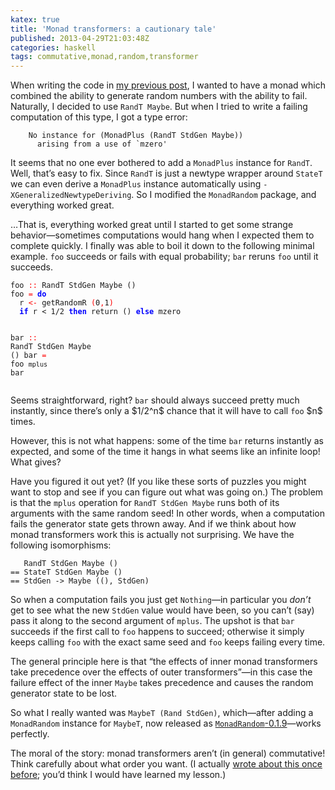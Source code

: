 ```yaml
---
katex: true
title: 'Monad transformers: a cautionary tale'
published: 2013-04-29T21:03:48Z
categories: haskell
tags: commutative,monad,random,transformer
---
```


<p>When writing the code in <a href="https://byorgey.github.io/blog/posts/2013/04/25/random-binary-trees-with-a-size-limited-critical-boltzmann-sampler-2.html">my previous post</a>, I wanted to have a monad which combined the ability to generate random numbers with the ability to fail. Naturally, I decided to use <code>RandT Maybe</code>. But when I tried to write a failing computation of this type, I got a type error:</p>
<pre><code>    No instance for (MonadPlus (RandT StdGen Maybe))
      arising from a use of `mzero'</code></pre>
<p>It seems that no one ever bothered to add a <code>MonadPlus</code> instance for <code>RandT</code>. Well, that’s easy to fix. Since <code>RandT</code> is just a newtype wrapper around <code>StateT</code> we can even derive a <code>MonadPlus</code> instance automatically using <code>-XGeneralizedNewtypeDeriving</code>. So I modified the <code>MonadRandom</code> package, and everything worked great.</p>
<p>…That is, everything worked great until I started to get some strange behavior—sometimes computations would hang when I expected them to complete quickly. I finally was able to boil it down to the following minimal example. <code>foo</code> succeeds or fails with equal probability; <code>bar</code> reruns <code>foo</code> until it succeeds.</p>
<pre><code><span>foo</span> <span style="color:red;">::</span> <span>RandT</span> <span>StdGen</span> <span>Maybe</span> <span>()</span>
<span>foo</span> <span style="color:red;">=</span> <span style="color:blue;font-weight:bold;">do</span>
  <span>r</span> <span style="color:red;">&lt;-</span> <span>getRandomR</span> <span style="color:red;">(</span><span class="hs-num">0</span><span style="color:red;">,</span><span class="hs-num">1</span><span style="color:red;">)</span>
  <span style="color:blue;font-weight:bold;">if</span> <span>r</span> <span>&lt;</span> <span class="hs-num">1</span><span>/</span><span class="hs-num">2</span> <span style="color:blue;font-weight:bold;">then</span> <span>return</span> <span>()</span> <span style="color:blue;font-weight:bold;">else</span> <span>mzero</span>

<span>bar</span> <span style="color:red;">::</span> <span>RandT</span> <span>StdGen</span> <span>Maybe</span> <span>()</span>
<span>bar</span> <span style="color:red;">=</span> <span>foo</span> <span>`mplus`</span> <span>bar</span></code></pre>
<p>Seems straightforward, right? <code>bar</code> should always succeed pretty much instantly, since there’s only a $1/2^n$ chance that it will have to call <code>foo</code> $n$ times.</p>
<p>However, this is not what happens: some of the time <code>bar</code> returns instantly as expected, and some of the time it hangs in what seems like an infinite loop! What gives?</p>
<p>Have you figured it out yet? (If you like these sorts of puzzles you might want to stop and see if you can figure out what was going on.) The problem is that the <code>mplus</code> operation for <code>RandT StdGen Maybe</code> runs both of its arguments with the same random seed! In other words, when a computation fails the generator state gets thrown away. And if we think about how monad transformers work this is actually not surprising. We have the following isomorphisms:</p>
<pre><code>   RandT StdGen Maybe ()
== StateT StdGen Maybe ()
== StdGen -&gt; Maybe ((), StdGen)</code></pre>
<p>So when a computation fails you just get <code>Nothing</code>—in particular you <em>don’t</em> get to see what the new <code>StdGen</code> value would have been, so you can’t (say) pass it along to the second argument of <code>mplus</code>. The upshot is that <code>bar</code> succeeds if the first call to <code>foo</code> happens to succeed; otherwise it simply keeps calling <code>foo</code> with the exact same seed and <code>foo</code> keeps failing every time.</p>
<p>The general principle here is that “the effects of inner monad transformers take precedence over the effects of outer transformers”—in this case the failure effect of the inner <code>Maybe</code> takes precedence and causes the random generator state to be lost.</p>
<p>So what I really wanted was <code>MaybeT (Rand StdGen)</code>, which—after adding a <code>MonadRandom</code> instance for <code>MaybeT</code>, now released as <a href="http://hackage.haskell.org/package/MonadRandom"><code>MonadRandom</code>-0.1.9</a>—works perfectly.</p>
<p>The moral of the story: monad transformers aren’t (in general) commutative! Think carefully about what order you want. (I actually <a href="https://byorgey.github.io/blog/posts/2011/02/24/enumerating-linear-inhabitants.html">wrote about this once before</a>; you’d think I would have learned my lesson.)</p>

